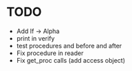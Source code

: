 # TODO

- Add If -> Alpha
- print in verify
- test procedures and before and after
- Fix procedure in reader
- Fix get_proc calls (add access object)
